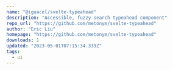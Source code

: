 ```yaml
---
name: "@iguacel/svelte-typeahead"
description: "Accessible, fuzzy search typeahead component"
repo_url: "https://github.com/metonym/svelte-typeahead"
author: "Eric Liu"
homepage: "https://github.com/metonym/svelte-typeahead"
downloads: 1
updated: "2023-05-01T07:15:34.339Z"
tags: 
  - ui
---
```

